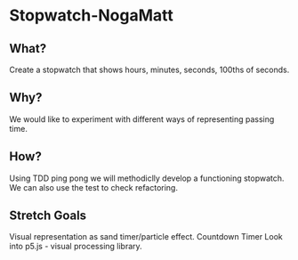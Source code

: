 # Stopwatch-NogaMatt

## What?
Create a stopwatch that shows hours, minutes, seconds, 100ths of seconds.

## Why?
We would like to experiment with different ways of representing passing time.

## How?
Using TDD ping pong we will methodiclly develop a functioning stopwatch. We can also use the test to check refactoring.

## Stretch Goals
Visual representation as sand timer/particle effect.
Countdown Timer
Look into p5.js - visual processing library.
